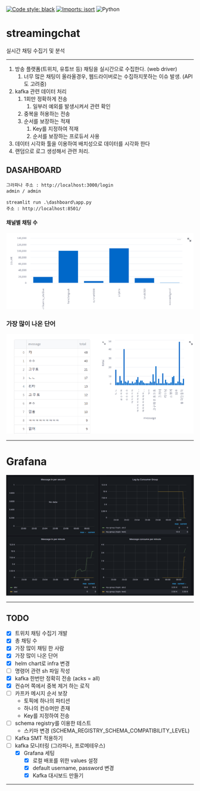 [![Code style: black](https://img.shields.io/badge/code%20style-black-000000.svg)](https://github.com/psf/black)
[![Imports: isort](https://img.shields.io/badge/%20imports-isort-%231674b1?style=flat&labelColor=ef8336)](https://pycqa.github.io/isort/)
![Python](https://img.shields.io/badge/python-3.8.10-blue)


# streamingchat


실시간 채팅 수집기 및 분석

---

1. 방송 플랫폼(트위치, 유튜브 등) 채팅을 실시간으로 수집한다. (web driver)
   1. 너무 많은 채팅이 올라올경우, 웹드라이버로는 수집하지못하는 이슈 발생. (API도 고려중)
2. kafka 관련 데이터 처리
   1. 1회만 정확하게 전송
      1. 일부러 예외를 발생시켜서 관련 확인 
   2. 중복을 허용하는 전송
   3. 순서를 보장하는 적재
      1. Key를 지정하여 적재
      2. 순서를 보장하는 프로듀서 사용
3. 데이터 시각화 툴을 이용하여 배치성으로 데이터를 시각화 한다
4. 랜덤으로 로그 생성해서 관련 처리.


## DASAHBOARD

```
그라파나 주소 : http://localhost:3000/login
admin / admin

```



```
streamlit run .\dashboard\app.py
주소 : http://localhost:8501/ 
```

#### 채널별 채팅 수
![채널별 채팅 수](images/total_channel_chat.png)

### 가장 많이 나온 단어
![가장 많이 나온 단어](images/total_chat.png)

---
# Grafana

![카프카 대시보드](images/grafana-dashboard.png)




---
## TODO
- [x] 트위치 채팅 수집기 개발
- [x] 총 채팅 수
- [x] 가장 많이 채팅 한 사람
- [x] 가장 많이 나온 단어
- [x] helm chart로 infra 변경
- [ ] 명령어 관련 sh 파일 작성
- [x] kafka 한번만 정확히 전송 (acks = all)
- [x] 컨슈머 쪽에서 중복 제거 하는 로직
- [ ] 카프카 메시지 순서 보장
  - 토픽에 하나의 파티션
  - 하나의 컨슈머만 존재
  - Key를 지정하여 전송
- [ ] schema registry를 이용한 테스트
  - 스키마 변경 (SCHEMA_REGISTRY_SCHEMA_COMPATIBILITY_LEVEL)
- [ ] Kafka SMT 적용하기
- [ ] kafka 모니터링 (그라파나, 프로메테우스)
  - [x] Grafana 세팅
    - [x] 로컬 배포를 위한 values 설정
    - [x] default username, password 변경
    - [x] Kafka 대시보드 만들기
---

